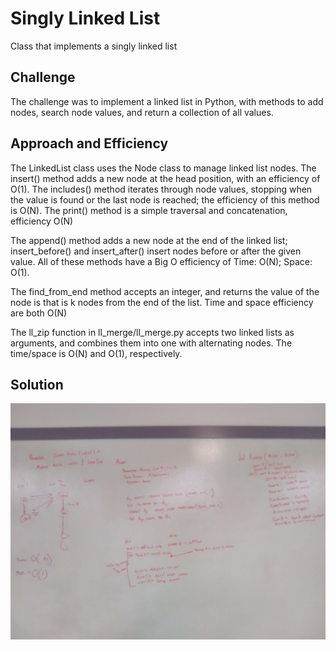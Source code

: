 # Singly Linked List
Class that implements a singly linked list

## Challenge
The challenge was to implement a linked list in Python, with methods to add nodes, search node values, and return a collection of all values.

## Approach and Efficiency
The LinkedList class uses the Node class to manage linked list nodes. The insert() method adds a new node at the head position, with an efficiency of O(1). The includes() method iterates through node values, stopping when the value is found or the last node is reached; the efficiency of this method is O(N). The print() method is a simple traversal and concatenation, efficiency O(N)

The append() method adds a new node at the end of the linked list; insert_before() and insert_after() insert nodes before or after the given value. All of these methods have a Big O efficiency of Time: O(N); Space: O(1).

The find_from_end method accepts an integer, and returns the value of the node is that is k nodes from the end of the list. Time and space efficiency are both O(N)

The ll_zip function in ll_merge/ll_merge.py accepts two linked lists as arguments, and combines them into one with alternating nodes. The time/space is O(N) and O(1), respectively.

## Solution
![linked list whiteboard](assets/linked_list.jpg)